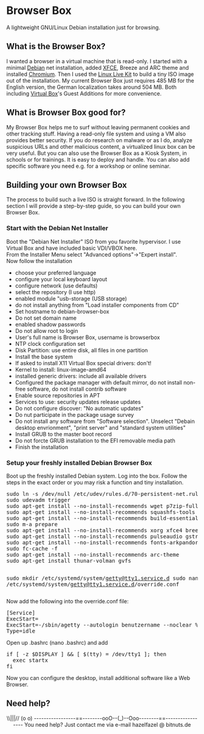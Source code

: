 <h1>Browser Box</h1>
<p>A lightweight GNU/Linux Debian installation just for browsing.</p>

<h2>What is the Browser Box?</h2>
<p>I wanted a browser in a virtual machine that is read-only. I started with a minimal <a href="https://www.debian.org/">Debian</a> net installation, added <a href="https://www.xfce.org/">XFCE</a>, Breeze and ARC theme and installed <a href="https://www.chromium.org/">Chromium</a>. Then I used the <a href="https://www.linux-live.org/">Linux Live Kit</a> to build a tiny ISO image out of the installation. My current Browser Box just requires 485 MB for the English version, the German localization takes around 504 MB. Both including <a href="https://www.virtualbox.org/">Virtual Box</a>'s Guest Additions for more convenience.</p>

<h2>What is Browser Box good for?</h2>
<p>My Browser Box helps me to surf without leaving permanent cookies and other tracking stuff. Having a read-only file system and using a VM also provides better security. If you do research on malware or as I do, analyze suspicious URLs and other malicious content, a virtualized linux box can be very useful. But you can also use the Browser Box as a Kiosk System, in schools or for trainings. It is easy to deploy and handle. You can also add specific software you need e.g. for a workshop or online seminar.</p>

<h2>Building your own Browser Box</h2>
<p>The process to build such a live ISO is straight forward. In the following section I will provide a step-by-step guide, so you can build your own Browser Box.</p>

<h3>Start with the Debian Net Installer</h3>
<p>Boot the "Debian Net Installer" ISO from you favorite hypervisor. I use Virtual Box and have included basic VDI/VBOX here.<br>
From the Installer Menu select "Advanced options"->"Expert install".<br>
Now follow the installation
</p>
<ul>
  <li>choose your preferred language</li>
  <li>configure your local keyboard layout</li>
  <li>configure network (use defaults)</li>
  <li>select the repository (I use http)</li>
  <li>enabled module "usb-storage (USB storage)</li>
  <li>do not install anything from "Load installer components from CD"</li>
  <li>Set hostname to debian-browser-box</li>
  <li>Do not set domain name</li>
  <li>enabled shadow passwords</li>
  <li>Do not allow root to login</li>
  <li>User's full name is Browser Box, username is browserbox</li>
  <li>NTP clock configuration set</li>
  <li>Disk Partition: use entire disk, all files in one partition</li>
  <li>Install the base system</li>
  <li>If asked to install X11 Virtual Box special drivers: don't!</li>
  <li>Kernel to install: linux-image-amd64</li>
  <li>installed generic drivers: include all available drivers</li>
  <li>Configured the package manager with default mirror, do not install non-free software, do not install contrib software</li>
  <li>Enable source repositories in APT</li>
  <li>Services to use: security updates release updates</li>
  <li>Do not configure discover: "No automatic updates"</li>
  <li>Do nut participate in the package usage survey</li>
  <li>Do not install any software from "Software selection". Unselect "Debain desktop envrionment", "print server" and "standard system utilities"</li>
  <li>Install GRUB to the master boot record</li>
  <li>Do not forcte GRUB installation to the EFI removable media path</li>
  <li>Finish the installation</li>
</ul>

<h3>Setup your freshly installed Debian Browser Box</h3>
<p>Boot up the freshly installed Debian system. Log into the box. Follow the steps in the exact order or you may risk a function and tiny installation.</p>
<pre>
sudo ln -s /dev/null /etc/udev/rules.d/70-persistent-net.rules
sudo udevadm trigger
sudo apt-get install --no-install-recommends wget p7zip-full ca-certificates
sudo apt-get install --no-install-recommends squashfs-tools aufs-dkms genisoimage
sudo apt-get install --no-install-recommends build-essential module-assistant
sudo m-a prepare
sudo apt-get install --no-install-recommends xorg xfce4 breeze-icon-theme breeze-cursor-theme xfce4-terminal xfce4-screenshooter mousepad gnome-calculator
sudo apt-get install --no-install-recommends pulseaudio gstreamer1.0-pulseaudio pavucontrol
sudo apt-get install --no-install-recommends fonts-arkpandora fonts-liberation
sudo fc-cache -f
sudo apt-get install --no-install-recommends arc-theme
sudo apt-get install thunar-volman gvfs

sudo mkdir /etc/systemd/system/getty@tty1.service.d
sudo nano /etc/systemd/system/getty@tty1.service.d/override.conf
</pre>

<p>Now add the following into the override.conf file:</p>
<pre>
[Service]
ExecStart=
ExecStart=-/sbin/agetty --autologin benutzername --noclear %I $TERM
Type=idle
</pre>

<p>Open up .bashrc (nano .bashrc) and add</p>
<pre>
if [ -z $DISPLAY ] && [ $(tty) = /dev/tty1 ]; then
  exec startx
fi
</pre>

<p>Now you can configure the desktop, install additional software like a Web Browser.</p>

<h2>Need help?</h2>
<center>
\\|||//
(o o)
-----------------==--------ooO--(_)--Ooo--------==-----------------
You need help? Just contact me via e-mail hazelfazel @ bitnuts.de
</center>
